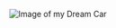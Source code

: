 ![Image of my Dream Car](https://www.google.com/url?sa=i&source=images&cd=&ved=2ahUKEwjG4_X315vlAhXSzIUKHShJDtgQjRx6BAgBEAQ&url=https%3A%2F%2Fwww.motor1.com%2Fnews%2F358054%2Flamborghini-nearly-doubled-sales-h1-2019%2F&psig=AOvVaw3bYFckw1savd11r5cb9r1w&ust=1571140321570596)
